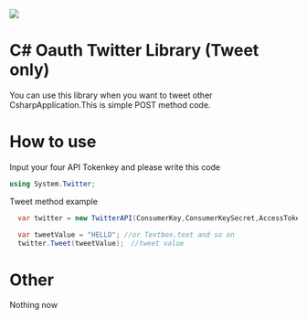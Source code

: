 [![](http://img.shields.io/badge/license-MIT-blue.svg?style=flat-square)](https://github.com/ItinoseSan/Csharp-Post-Library-for-TwitterAPI/blob/master/LICENCE)


# C# Oauth Twitter Library (Tweet only)
You can use this library when you want to tweet other CsharpApplication.This is simple POST method code.
# How to use
Input your four API Tokenkey and please write this code

```C#
using System.Twitter;
```
Tweet method example
```C#
  var twitter = new TwitterAPI(ConsumerKey,ConsumerKeySecret,AccessToken,AccessTokenSecret);

  var tweetValue = "HELLO"; //or Textbox.text and so on
  twitter.Tweet(tweetValue);　//tweet value
```
            
# Other
Nothing now
